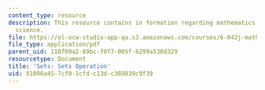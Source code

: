 ```yaml
---
content_type: resource
description: This resource contains in formation regarding mathematics for computer
  science.
file: https://ol-ocw-studio-app-qa.s3.amazonaws.com/courses/6-042j-mathematics-for-computer-science-spring-2015/91096a457cf01cfdc13dc369839c9f39_MIT6_042JS16_SetsOperation.pdf
file_type: application/pdf
parent_uid: 118f09a2-89bc-f0f7-005f-6299a530d329
resourcetype: Document
title: 'Sets: Sets Operation'
uid: 91096a45-7cf0-1cfd-c13d-c369839c9f39
---
```

